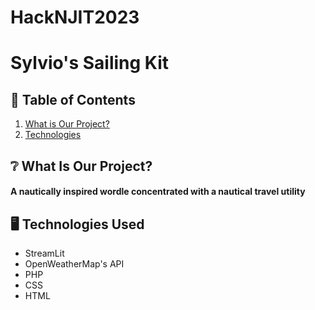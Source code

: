 # HackNJIT2023
<h1> Sylvio's Sailing Kit  </h1>


<h2>📜 Table of Contents </h2>
<ol>
  <li> <a href = "#whatIsOurProject"> What is Our Project? </a>  </li>
  <li> <a href = "#technologies"> Technologies </a>  </li>
  
</ol>


<h2 id = 'whatIsOurProject' >❔ What Is Our Project? </h2>
<h4><p> A nautically inspired wordle concentrated with a nautical travel utility</p></h4>


<h2 id = 'technologes' > 🖥️ Technologies Used </h2>

<ul>
  <li> StreamLit</li>
  <li> OpenWeatherMap's API</li>
  <li>PHP  </li>
  <li>CSS</li>
  <li>HTML</li>
  
</ul>
